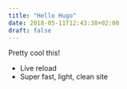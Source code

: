 ```yaml
---
title: "Hello Hugo"
date: 2018-05-11T12:43:38+02:00
draft: false
---
```


Pretty cool this!

- Live reload
- Super fast, light, clean site 

